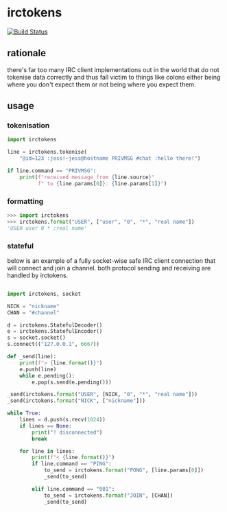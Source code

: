 # irctokens

[![Build Status](https://travis-ci.org/jesopo/irctokens.svg?branch=master)](https://travis-ci.org/jesopo/irctokens)

## rationale

there's far too many IRC client implementations out in the world that do not
tokenise data correctly and thus fall victim to things like colons either being
where you don't expect them or not being where you expect them.

## usage

### tokenisation
```python
import irctokens

line = irctokens.tokenise(
    "@id=123 :jess!~jess@hostname PRIVMSG #chat :hello there!")

if line.command == "PRIVMSG":
    print(f"received message from {line.source}"
          f" to {line.params[0]}: {line.params[1]}")
```

### formatting

```python
>>> import irctokens
>>> irctokens.format("USER", ["user", "0", "*", "real name"])
'USER user 0 * :real name'
```

### stateful

below is an example of a fully socket-wise safe IRC client connection that will
connect and join a channel. both protocol sending and receiving are handled by
irctokens.

```python

import irctokens, socket

NICK = "nickname"
CHAN = "#channel"

d = irctokens.StatefulDecoder()
e = irctokens.StatefulEncoder()
s = socket.socket()
s.connect(("127.0.0.1", 6667))

def _send(line):
    print(f"> {line.format()}")
    e.push(line)
    while e.pending():
        e.pop(s.send(e.pending()))

_send(irctokens.format("USER", [NICK, "0", "*", "real name"]))
_send(irctokens.format("NICK", ["nickname"]))

while True:
    lines = d.push(s.recv(1024))
    if lines == None:
        print("! disconnected")
        break

    for line in lines:
        print(f"< {line.format()}")
        if line.command == "PING":
            to_send = irctokens.format("PONG", [line.params[0]])
            _send(to_send)

        elif line.command == "001":
            to_send = irctokens.format("JOIN", [CHAN])
            _send(to_send)
```
